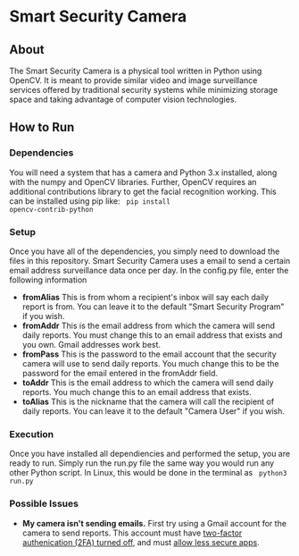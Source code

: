 # Smart Security Camera

## About
The Smart Security Camera is a physical tool written in Python using OpenCV.
It is meant to provide similar video and image surveillance services offered by traditional security systems while minimizing
storage space and taking advantage of computer vision technologies.

## How to Run
### Dependencies
You will need a system that has a camera and Python 3.x installed, along with the numpy and OpenCV libraries. 
Further, OpenCV requires an additional contributions library to get the facial recognition working. This can be installed using pip
like:
<code> pip install opencv-contrib-python </code>

### Setup
Once you have all of the dependencies, you simply need to download the files in this repository.
Smart Security Camera uses a email to send a certain email address surveillance data once per day.
In the config.py file, enter the following information
* **fromAlias** This is from whom a recipient's inbox will say each daily report is from. You can leave it to the default "Smart Security Program" if you wish.
* **fromAddr** This is the email address from which the camera will send daily reports. You must change this to an email address that exists and you own. Gmail addresses work best.
* **fromPass** This is the password to the email account that the security camera will use to send daily reports. You much change this to be the password for the email entered in the fromAddr field.
* **toAddr** This is the email address to which the camera will send daily reports. You much change this to an email address that exists.
* **toAlias** This is the nickname that the camera will call the recipient of daily reports. You can leave it to the default "Camera User" if you wish.

### Execution
Once you have installed all dependiencies and performed the setup, you are ready to run.
Simply run the run.py file the same way you would run any other Python script.
In Linux, this would be done in the terminal as
<code> python3 run.py </code>

### Possible Issues
* **My camera isn't sending emails.** First try using a Gmail account for the camera to send reports. This account must have [two-factor authenication (2FA) turned off](https://myaccount.google.com/security), and must [allow less secure apps](https://myaccount.google.com/lesssecureapps?pli=1).
